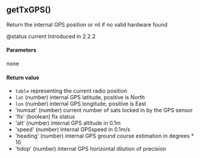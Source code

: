 <!-- This file was generated by the script. Do not edit it, any changes will be lost! -->

## getTxGPS()



Return the internal GPS position or nil if no valid hardware found

@status current Introduced in 2.2.2


#### Parameters

none

#### Return value

* `table` representing the current radio position
 * `lat` (number) internal GPS latitude, positive is North
 * `lon` (number) internal GPS longitude, positive is East
 * 'numsat' (number) current number of sats locked in by the GPS sensor
 * 'fix' (boolean) fix status
 * 'alt' (number) internal GPS altitude in 0.1m
 * 'speed' (number) internal GPSspeed in 0.1m/s
 * 'heading'  (number) internal GPS ground course estimation in degrees * 10
 * 'hdop' (number)  internal GPS horizontal dilution of precision



